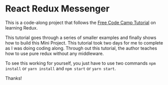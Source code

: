 # React Redux Messenger

This is a code-along project that follows the [Free Code Camp Tutorial](https://medium.freecodecamp.org/understanding-redux-the-worlds-easiest-guide-to-beginning-redux-c695f45546f6) on learning Redux.  

This tutorial goes through a series of smaller examples and finally shows how to build this Mini Project. This tutorial took two days for me to complete as I was doing coding along. Through out this tutorial, the author teaches how to use pure redux without any middleware.  

To see this working for yourself, you just have to use two commands `npm install` or `yarn install` and `npm start` or `yarn start`.  

Thanks!
